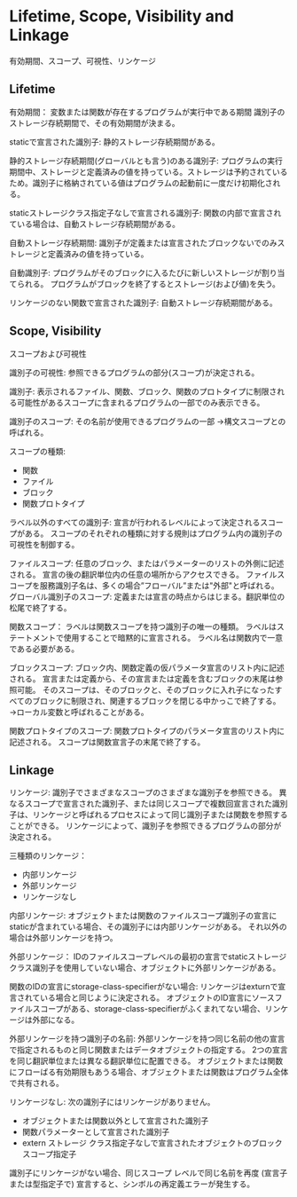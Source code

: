 # Lifetime, Scope, Visibility and Linkage
有効期間、スコープ、可視性、リンケージ

## Lifetime
有効期間：
変数または関数が存在するプログラムが実行中である期間
識別子のストレージ存続期間で、その有効期間が決まる。


staticで宣言された識別子:
静的ストレージ存続期間がある。

静的ストレージ存続期間(グローバルとも言う)のある識別子:
プログラムの実行期間中、ストレージと定義済みの値を持っている。ストレージは予約されているため。識別子に格納されている値はプログラムの起動前に一度だけ初期化される。


staticストレージクラス指定子なしで宣言される識別子:
関数の内部で宣言されている場合は、自動ストレージ存続期間がある。

自動ストレージ存続期間:
識別子が定義または宣言されたブロックないでのみストレージと定義済みの値を持っている。

自動識別子:
プログラムがそのブロックに入るたびに新しいストレージが割り当てられる。
プログラムがブロックを終了するとストレージ(および値)を失う。

リンケージのない関数で宣言された識別子:
自動ストレージ存続期間がある。



## Scope, Visibility
スコープおよび可視性

識別子の可視性:
参照できるプログラムの部分(スコープ)が決定される。

識別子:
表示されるファイル、関数、ブロック、関数のプロトタイプに制限される可能性があるスコープに含まれるプログラムの一部でのみ表示できる。

識別子のスコープ:
その名前が使用できるプログラムの一部
→構文スコープとの呼ばれる。

スコープの種類:
- 関数
- ファイル
- ブロック
- 関数プロトタイプ


ラベル以外のすべての識別子:
宣言が行われるレベルによって決定されるスコープがある。
スコープのそれぞれの種類に対する規則はプログラム内の識別子の可視性を制御する。


ファイルスコープ:
任意のブロック、またはパラメーターのリストの外側に記述される。
宣言の後の翻訳単位内の任意の場所からアクセスできる。
ファイルスコープを服務識別子名は、多くの場合”フローバル”または"外部"と呼ばれる。
グローバル識別子のスコープ: 定義または宣言の時点からはじまる。翻訳単位の松尾で終了する。

関数スコープ：
ラベルは関数スコープを持つ識別子の唯一の種類。
ラベルはステートメントで使用することで暗黙的に宣言される。
ラベル名は関数内で一意である必要がある。

ブロックスコープ:
ブロック内、関数定義の仮パラメータ宣言のリスト内に記述される。
宣言または定義から、その宣言または定義を含むブロックの末尾は参照可能。
そのスコープは、そのブロックと、そのブロックに入れ子になったすべてのブロックに制限され、関連するブロックを閉じる中かっこで終了する。
→ローカル変数と呼ばれることがある。

関数プロトタイプのスコープ:
関数プロトタイプのパラメータ宣言のリスト内に記述される。
スコープは関数宣言子の末尾で終了する。



## Linkage
リンケージ: 識別子でさまざまなスコープのさまざまな識別子を参照できる。
異なるスコープで宣言された識別子、または同じスコープで複数回宣言された識別子は、リンケージと呼ばれるプロセスによって同じ識別子または関数を参照することができる。
リンケージによって、識別子を参照できるプログラムの部分が決定される。


三種類のリンケージ：
- 内部リンケージ
- 外部リンケージ
- リンケージなし


内部リンケージ:
オブジェクトまたは関数のファイルスコープ識別子の宣言にstaticが含まれている場合、その識別子には内部リンケージがある。
それ以外の場合は外部リンケージを持つ。

外部リンケージ：
IDのファイルスコープレベルの最初の宣言でstaticストレージクラス識別子を使用していない場合、オブジェクトに外部リンケージがある。

関数のIDの宣言にstorage-class-specifierがない場合:
リンケージはexturnで宣言されている場合と同じように決定される。
オブジェクトのID宣言にソースファイルスコープがある、storage-class-specifierがふくまれてない場合、リンケージは外部になる。

外部リンケージを持つ識別子の名前:
外部リンケージを持つ同じ名前の他の宣言で指定されるものと同じ関数またはデータオブジェクトの指定する。
2つの宣言を同じ翻訳単位または異なる翻訳単位に配置できる。
オブジェクトまたは関数にフローばる有効期限もあうる場合、オブジェクトまたは関数はプログラム全体で共有される。


リンケージなし:
次の識別子にはリンケージがありません。
- オブジェクトまたは関数以外として宣言された識別子
- 関数パラメーターとして宣言された識別子
- extern ストレージ クラス指定子なしで宣言されたオブジェクトのブロック スコープ指定子

識別子にリンケージがない場合、同じスコープ レベルで同じ名前を再度 (宣言子または型指定子で) 宣言すると、シンボルの再定義エラーが発生する。
